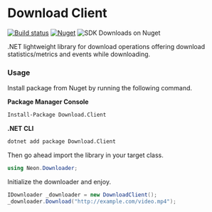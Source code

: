 # Download Client

[![Build status](https://ci.appveyor.com/api/projects/status/5rpvg2q10vc5so4v?svg=true)](https://ci.appveyor.com/project/tmacharia/download-client)
[![Nuget](https://img.shields.io/nuget/vpre/Download.Client.svg?logo=nuget&link=https://www.nuget.org/packages/Download.Client//left)](https://www.nuget.org/packages/Download.Client/)
![SDK Downloads on Nuget](https://img.shields.io/nuget/dt/Download.Client.svg?label=downloads&logo=nuget&link=https://www.nuget.org/packages/Download.Client//left)

.NET lightweight library for download operations offering download statistics/metrics and events while downloading.

### Usage

Install package from Nuget by running the following command.

**Package Manager Console**

```bash
Install-Package Download.Client
```
**.NET CLI**

```bash
dotnet add package Download.Client
```

Then go ahead import the library in your target class.

```c#
using Neon.Downloader;
```
Initialize the downloader and enjoy.

```c#
IDownloader _downloader = new DownloadClient();
_downloader.Download("http://example.com/video.mp4");
```
